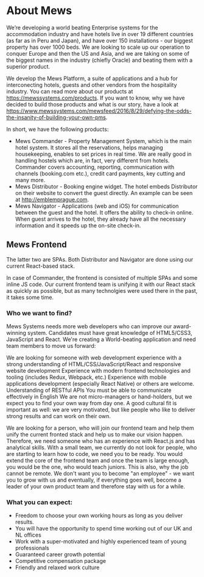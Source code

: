 # About Mews

We’re developing a world beating Enterprise systems for the accommodation industry and have hotels live in over 19 different countries (as far as in Peru and Japan), and have over 150 installations - our biggest property has over 1000 beds. We are looking to scale up our operation to conquer Europe and then the US and Asia, and we are taking on some of the biggest names in the industry (chiefly Oracle) and beating them with a superior product.

We develop the Mews Platform, a suite of applications and a hub for interconecting hotels, guests and other vendors from the hospitality industry.
You can read more about our products at https://mewssystems.com/products.
If you want to know, why we have decided to build those products and what is our story, have a look at https://www.mewssystems.com/mewsfeed/2016/8/29/defying-the-odds-the-insanity-of-building-your-own-pms.

In short, we have the following products:
- Mews Commander - Property Management System, which is the main hotel system.
It stores all the reservations, helps managing housekeeping, enables to set prices in real time.
We are really good in handling hostels which are, in fact, very different from hotels.
Commander covers accounting, reporting, communication with channels (booking.com etc.), credit card payments, key cutting and many more.
- Mews Distributor - Booking engine widget. The hotel embeds Distributor on their website to convert the guest directly.
An example can be seen at http://emblemprague.com.
- Mews Navigator - Applications (web and iOS) for communication between the guest and the hotel. It offers the ability to check-in online.
When guest arrives to the hotel, they already have all the necessary information and it speeds up the on-site check-in.

## Mews Frontend

The latter two are SPAs. Both Distributor and Navigator are done using our current React-based stack.

In case of Commander, the frontend is consisted of multiple SPAs and some inline JS code.
Our current frontend team is unifying it with our React stack as quickly as possible, but as many technolgies were used there in the past, it takes some time.

### Who we want to find?

Mews Systems needs more web developers who can improve our award-winning system. Candidates must have great knowledge of HTML5/CSS3, JavaScript and React. We're creating a World-beating application and need team members to move us forward:

We are looking for someone with web development experience with a strong understanding of HTML/CSS/JavaScript/React and responsive website development
Experience with modern frontend technologies and tooling (includes Redux, Webpack, etc.)
Experience with mobile applications development (especially React Native) or others are welcome.
Understanding of RESTful APIs
You must be able to communicate effectively in English
We are not micro-managers or hand-holders, but we expect you to find your own way from day one.
A good cultural fit is important as well: we are very motivated, but like people who like to deliver strong results and can work on their own.

We are looking for a person, who will join our frontend team and help them unify the current fronted stack and help us to make our vision happen.
Therefore, we need someone who has an experience with React.js and has analytical skills.
With a small team, we currently do not look for people, who are starting to learn how to code, we need you to be ready.
You would extend the core of the frontend team and once the team is large enough, you would be the one, who would teach juniors.
This is also, why the job cannot be remote.
We don't want you to become "an employee" - we want you to grow with us and eventually, if everything goes well, become a leader of your own product team and therefore stay with us for a while.


### What you can expect:

- Freedom to choose your own working hours as long as you deliver results.
- You will have the opportunity to spend time working out of our UK and NL offices
- Work with a super-motivated and highly experienced team of young professionals
- Guaranteed career growth potential
- Competitive compensation package
- Friendly and relaxed work culture 
